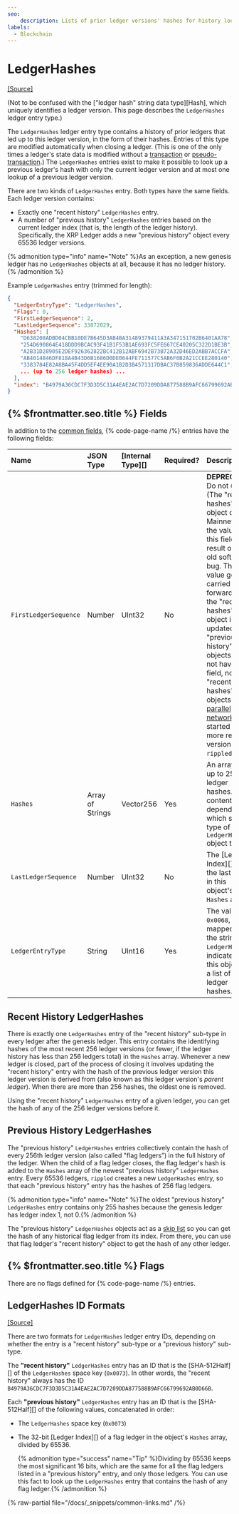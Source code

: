 ```yaml
---
seo:
    description: Lists of prior ledger versions' hashes for history lookup.
labels:
  - Blockchain
---
```

# LedgerHashes
[[Source]](https://github.com/XRPLF/rippled/blob/f64cf9187affd69650907d0d92e097eb29693945/include/xrpl/protocol/detail/ledger_entries.macro#L202-L206 "Source")

(Not to be confused with the ["ledger hash" string data type][Hash], which uniquely identifies a ledger version. This page describes the `LedgerHashes` ledger entry type.)

The `LedgerHashes` ledger entry type contains a history of prior ledgers that led up to this ledger version, in the form of their hashes. Entries of this type are modified automatically when closing a ledger. (This is one of the only times a ledger's state data is modified without a [transaction](../../../../concepts/transactions/index.md) or [pseudo-transaction](../../transactions/pseudo-transaction-types/index.md).) The `LedgerHashes` entries exist to make it possible to look up a previous ledger's hash with only the current ledger version and at most one lookup of a previous ledger version.

There are two kinds of `LedgerHashes` entry. Both types have the same fields. Each ledger version contains:

- Exactly one "recent history" `LedgerHashes` entry.
- A number of "previous history" `LedgerHashes` entries based on the current ledger index (that is, the length of the ledger history). Specifically, the XRP Ledger adds a new "previous history" object every 65536 ledger versions.

{% admonition type="info" name="Note" %}As an exception, a new genesis ledger has no `LedgerHashes` objects at all, because it has no ledger history.{% /admonition %}

Example `LedgerHashes` entry (trimmed for length):

```json
{
  "LedgerEntryType": "LedgerHashes",
  "Flags": 0,
  "FirstLedgerSequence": 2,
  "LastLedgerSequence": 33872029,
  "Hashes": [
    "D638208ADBD04CBB10DE7B645D3AB4BA31489379411A3A347151702B6401AA78",
    "254D690864E418DDD9BCAC93F41B1F53B1AE693FC5FE667CE40205C322D1BE3B",
    "A2B31D28905E2DEF926362822BC412B12ABF6942B73B72A32D46ED2ABB7ACCFA",
    "AB4014846DF818A4B43D6B1686D0DE0644FE711577C5AB6F0B2A21CCEE280140",
    "3383784E82A8BA45F4DD5EF4EE90A1B2D3B4571317DBAC37B859836ADDE644C1",
    ... (up to 256 ledger hashes) ...
  ],
  "index": "B4979A36CDC7F3D3D5C31A4EAE2AC7D7209DDA877588B9AFC66799692AB0D66B"
}
```

## {% $frontmatter.seo.title %} Fields

In addition to the [common fields](../common-fields.md), {% code-page-name /%} entries have the following fields:

| Name                  | JSON Type        | [Internal Type][] | Required? | Description |
|:----------------------|:-----------------|:------------------|:----------|:------------|
| `FirstLedgerSequence` | Number           | UInt32            | No        | **DEPRECATED** Do not use. (The "recent hashes" object on Mainnet has the value `2` in this field as a result of an old software bug. That value gets carried forward as the "recent hashes" object is updated. New "previous history" objects do not have this field, nor do "recent hashes" objects in [parallel networks](../../../../concepts/networks-and-servers/parallel-networks.md) started with more recent versions of `rippled`.) |
| `Hashes`              | Array of Strings | Vector256         | Yes       | An array of up to 256 ledger hashes. The contents depend on which sub-type of `LedgerHashes` object this is. |
| `LastLedgerSequence`  | Number           | UInt32            | No        | The [Ledger Index][] of the last entry in this object's `Hashes` array. |
| `LedgerEntryType`     | String           | UInt16            | Yes       | The value `0x0068`, mapped to the string `LedgerHashes`, indicates that this object is a list of ledger hashes. |


## Recent History LedgerHashes

There is exactly one `LedgerHashes` entry of the "recent history" sub-type in every ledger after the genesis ledger. This entry contains the identifying hashes of the most recent 256 ledger versions (or fewer, if the ledger history has less than 256 ledgers total) in the `Hashes` array. Whenever a new ledger is closed, part of the process of closing it involves updating the "recent history" entry with the hash of the previous ledger version this ledger version is derived from (also known as this ledger version's _parent ledger_). When there are more than 256 hashes, the oldest one is removed.

Using the "recent history" `LedgerHashes` entry of a given ledger, you can get the hash of any of the 256 ledger versions before it.


## Previous History LedgerHashes

The "previous history" `LedgerHashes` entries collectively contain the hash of every 256th ledger version (also called "flag ledgers") in the full history of the ledger. When the child of a flag ledger closes, the flag ledger's hash is added to the `Hashes` array of the newest "previous history" `LedgerHashes` entry. Every 65536 ledgers, `rippled` creates a new `LedgerHashes` entry, so that each "previous history" entry has the hashes of 256 flag ledgers.

{% admonition type="info" name="Note" %}The oldest "previous history" `LedgerHashes` entry contains only 255 hashes because the genesis ledger has ledger index 1, not 0.{% /admonition %}

The "previous history" `LedgerHashes` objects act as a [skip list](https://en.wikipedia.org/wiki/Skip_list) so you can get the hash of any historical flag ledger from its index. From there, you can use that flag ledger's "recent history" object to get the hash of any other ledger.


## {% $frontmatter.seo.title %} Flags

There are no flags defined for {% code-page-name /%} entries.


## LedgerHashes ID Formats
[[Source]](https://github.com/XRPLF/rippled/blob/master/src/ripple/protocol/impl/Indexes.cpp#L26-L42)

There are two formats for `LedgerHashes` ledger entry IDs, depending on whether the entry is a "recent history" sub-type or a "previous history" sub-type.

The **"recent history"** `LedgerHashes` entry has an ID that is the [SHA-512Half][] of the `LedgerHashes` space key (`0x0073`). In other words, the "recent history" always has the ID `B4979A36CDC7F3D3D5C31A4EAE2AC7D7209DDA877588B9AFC66799692AB0D66B`.

Each **"previous history"** `LedgerHashes` entry has an ID that is the [SHA-512Half][] of the following values, concatenated in order:

- The `LedgerHashes` space key (`0x0073`)
- The 32-bit [Ledger Index][] of a flag ledger in the object's `Hashes` array, divided by 65536.

    {% admonition type="success" name="Tip" %}Dividing by 65536 keeps the most significant 16 bits, which are the same for all the flag ledgers listed in a "previous history" entry, and only those ledgers. You can use this fact to look up the `LedgerHashes` entry that contains the hash of any flag ledger.{% /admonition %}

{% raw-partial file="/docs/_snippets/common-links.md" /%}
